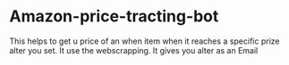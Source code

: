 # Amazon-price-tracting-bot
This helps to get u price of an when item when it reaches a specific prize alter you set.
It use the webscrapping. 
It gives you alter as an Email
